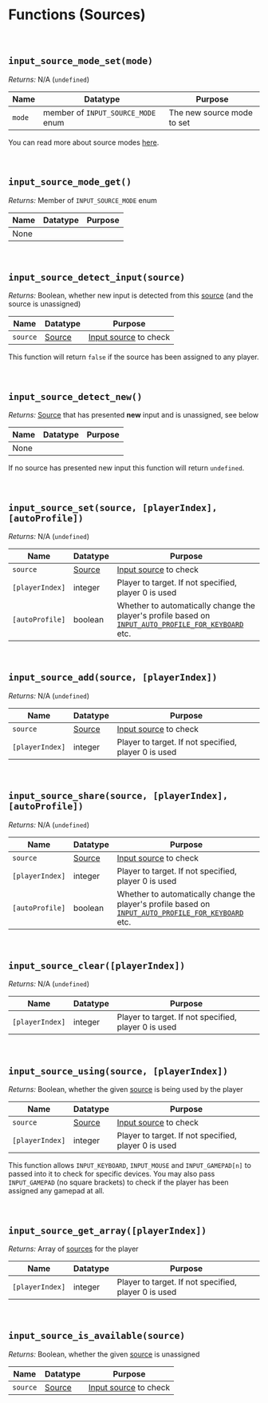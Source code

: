 # Functions (Sources)

&nbsp;

## `input_source_mode_set(mode)`

*Returns:* N/A (`undefined`)

|Name  |Datatype                          |Purpose                   |
|------|----------------------------------|--------------------------|
|`mode`|member of `INPUT_SOURCE_MODE` enum|The new source mode to set|

You can read more about source modes [here](Input-Sources?id=source-modes).

&nbsp;

## `input_source_mode_get()`

*Returns:* Member of `INPUT_SOURCE_MODE` enum

|Name|Datatype|Purpose|
|----|--------|-------|
|None|        |       |

&nbsp;

## `input_source_detect_input(source)`

*Returns:* Boolean, whether new input is detected from this [source](Input-Sources) (and the source is unassigned)

|Name       |Datatype               |Purpose                               |
|-----------|-----------------------|--------------------------------------|
|`source`   |[Source](Input-Sources)|[Input source](Input-Sources) to check|

This function will return `false` if the source has been assigned to any player.

&nbsp;

## `input_source_detect_new()`

*Returns:* [Source](Input-Sources) that has presented **new** input and is unassigned, see below

|Name|Datatype|Purpose|
|----|--------|-------|
|None|        |       |

If no source has presented new input this function will return `undefined`.

&nbsp;

## `input_source_set(source, [playerIndex], [autoProfile])`

*Returns:* N/A (`undefined`)

|Name           |Datatype               |Purpose                                                                                                                                       |
|---------------|-----------------------|----------------------------------------------------------------------------------------------------------------------------------------------|
|`source`       |[Source](Input-Sources)|[Input source](Input-Sources) to check                                                                                                        |
|`[playerIndex]`|integer                |Player to target. If not specified, player 0 is used                                                                                          |
|`[autoProfile]`|boolean                |Whether to automatically change the player's profile based on [`INPUT_AUTO_PROFILE_FOR_KEYBOARD`](Configuration?id=profiles-and-bindings) etc.|

&nbsp;

## `input_source_add(source, [playerIndex])`

*Returns:* N/A (`undefined`)

|Name           |Datatype               |Purpose                                             |
|---------------|-----------------------|----------------------------------------------------|
|`source`       |[Source](Input-Sources)|[Input source](Input-Sources) to check              |
|`[playerIndex]`|integer                |Player to target. If not specified, player 0 is used|

&nbsp;

## `input_source_share(source, [playerIndex], [autoProfile])`

*Returns:* N/A (`undefined`)

|Name           |Datatype               |Purpose                                                                                                                                       |
|---------------|-----------------------|----------------------------------------------------------------------------------------------------------------------------------------------|
|`source`       |[Source](Input-Sources)|[Input source](Input-Sources) to check                                                                                                        |
|`[playerIndex]`|integer                |Player to target. If not specified, player 0 is used                                                                                          |
|`[autoProfile]`|boolean                |Whether to automatically change the player's profile based on [`INPUT_AUTO_PROFILE_FOR_KEYBOARD`](Configuration?id=profiles-and-bindings) etc.|

&nbsp;

## `input_source_clear([playerIndex])`

*Returns:* N/A (`undefined`)

|Name           |Datatype|Purpose                                             |
|---------------|--------|----------------------------------------------------|
|`[playerIndex]`|integer |Player to target. If not specified, player 0 is used|

&nbsp;

## `input_source_using(source, [playerIndex])`

*Returns:* Boolean, whether the given [source](Input-Sources) is being used by the player

|Name           |Datatype               |Purpose                                             |
|---------------|-----------------------|----------------------------------------------------|
|`source`       |[Source](Input-Sources)|[Input source](Input-Sources) to check              |
|`[playerIndex]`|integer                |Player to target. If not specified, player 0 is used|

This function allows `INPUT_KEYBOARD`, `INPUT_MOUSE` and `INPUT_GAMEPAD[n]` to passed into it to check for specific devices. You may also pass `INPUT_GAMEPAD` (no square brackets) to check if the player has been assigned any gamepad at all.

&nbsp;

## `input_source_get_array([playerIndex])`

*Returns:* Array of [sources](Input-Sources) for the player

|Name           |Datatype|Purpose                                             |
|---------------|--------|----------------------------------------------------|
|`[playerIndex]`|integer |Player to target. If not specified, player 0 is used|

&nbsp;

## `input_source_is_available(source)`

*Returns:* Boolean, whether the given [source](Input-Sources) is unassigned

|Name    |Datatype               |Purpose                               |
|--------|-----------------------|--------------------------------------|
|`source`|[Source](Input-Sources)|[Input source](Input-Sources) to check|
